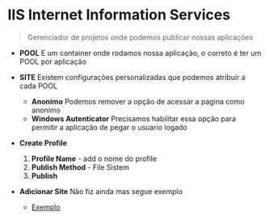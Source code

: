 # **IIS** Internet Information Services
> Gerenciador de projetos onde podemos publicar nossas aplicações

- **POOL** E um container onde rodamos nossa aplicação, o correto é ter um POOL por aplicação
    
- **SITE** Existem configurações personalizadas que podemos atribuir a cada POOL   
    - **Anonimo** Podemos remover a opção de acessar a pagina como anonimo   
    - **Windows Autenticator** Precisamos habilitar essa opção para permitir a aplicação de pegar o usuario logado

- **Create Profile** 
    1. **Profile Name** - add o nome do profile
    2. **Publish Method** - File Sistem
    3. **Publish**

- **Adicionar Site** Não fiz ainda mas segue exemplo
    - [Exemplo](http://rodrigosendin.blogspot.com/2017/06/publicacao-manual-de-webapi-no-iis.html)
